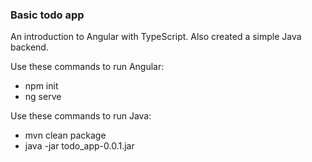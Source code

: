 ### Basic todo app

An introduction to Angular with TypeScript.
Also created a simple Java backend.

Use these commands to run Angular:

* npm init
* ng serve

Use these commands to run Java:
* mvn clean package
* java -jar todo_app-0.0.1.jar
